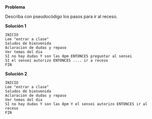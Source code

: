 **Problema**

Describa con pseudocódigo los pasos para ir al receso.

**Solución 1**

```
INICIO
Lee "entrar a clase"
Saludos de bienvenida
Aclaracion de dudas y repaso
Ver temas del dia
SI no hay dudas Y son las 8pm ENTONCES preguntar al sensei
SI el sensei autorizo ENTONCES .... ir a receso
FIN
```


**Solución 2**

```
INICIO
Lee "entrar a clase"
Saludos de bienvenida
Aclaracion de dudas y repaso
Ver temas del dia
SI no hay dudas Y son las 8pm Y el sensei autorizo ENTONCES ir al receso
FIN
```
